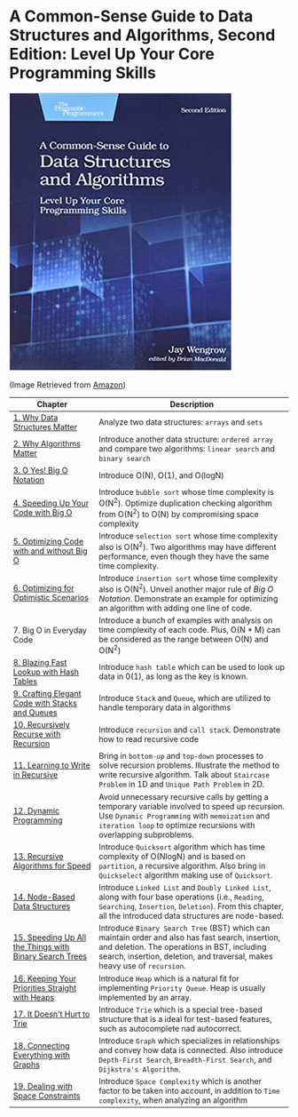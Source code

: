 # A Common-Sense Guide to Data Structures and Algorithms, Second Edition: Level Up Your Core Programming Skills

![Book Cover](./img/book_cover.jpg)

(Image Retrieved from [Amazon](https://www.amazon.ca/Common-Sense-Guide-Structures-Algorithms-Second/dp/1680507222/ref=rvi_sccl_1/147-8772558-6073865?pd_rd_w=1eZ4e&content-id=amzn1.sym.8b4d8c20-8e51-4634-a76f-c00a1995a502&pf_rd_p=8b4d8c20-8e51-4634-a76f-c00a1995a502&pf_rd_r=8VVNM444G7DZHPRWKFS7&pd_rd_wg=5N5gU&pd_rd_r=1716398e-cfb4-4eca-ae02-0333f2c1a9ba&pd_rd_i=1680507222&psc=1))

| Chapter | Description |
| ---------------------- | ---------------------- |
| [1. Why Data Structures Matter](Chapter%2001%20Why%20Data%20Structures%20Matter.md) | Analyze two data structures: `arrays` and `sets` |
| [2. Why Algorithms Matter](Chapter%2002%20Why%20Algorithms%20Matter.md) | Introduce another data structure: `ordered array` and compare two algorithms: `linear search` and `binary search` |
| [3. O Yes! Big O Notation](Chapter%2003%20O%20Yes!%20Big%20O%20Notation.md) | Introduce O(N), O(1), and O(logN) |
| [4. Speeding Up Your Code with Big O](Chapter%2004%20Speeding%20Up%20Your%20Code%20with%20Big%20O.md) | Introduce `bubble sort` whose time complexity is O(N<sup>2</sup>). Optimize duplication checking algorithm from O(N<sup>2</sup>) to O(N) by compromising space complexity |
| [5. Optimizing Code with and without Big O](Chapter%2005%20Optimizing%20Code%20with%20and%20without%20Big%20O.md) | Introduce `selection sort` whose time complexity also is O(N<sup>2</sup>). Two algorithms may have different performance, even though they have the same time complexity. |
| [6. Optimizing for Optimistic Scenarios](Chapter%2006%20Optimizing%20for%20Optimistic%20Scenarios.md) | Introduce `insertion sort` whose time complexity also is O(N<sup>2</sup>). Unveil another major rule of *Big O Notation*. Demonstrate an example for optimizing an algorithm with adding one line of code. |
| 7. Big O in Everyday Code | Introduce a bunch of examples with analysis on time complexity of each code. Plus, O(N * M) can be considered as the range between O(N) and O(N<sup>2</sup>) |
| [8. Blazing Fast Lookup with Hash Tables](Chapter%2008%20Blazing%20Fast%20Lookup%20with%20Hash%20Tables.md) | Introduce `hash table` which can be used to look up data in 0(1), as long as the key is known. |
| [9. Crafting Elegant Code with Stacks and Queues](Chapter%2009%20Crafting%20Elegant%20Code%20with%20Stacks%20and%20Queues.md) | Introduce `Stack` and `Queue`, which are utilized to handle temporary data in algorithms |
| [10. Recursively Recurse with Recursion](Chapter%2010%20Recursively%20Recurse%20with%20Recursion.md) | Introduce `recursion` and `call stack`. Demonstrate how to read recursive code |
| [11. Learning to Write in Recursive](Chapter%2011%20Learning%20to%20Write%20in%20Recursive.md) | Bring in `bottom-up` and `top-down` processes to solve recursion problems. Illustrate the method to write recursive algorithm. Talk about `Staircase Problem` in 1D and `Unique Path Problem` in 2D. |
| [12. Dynamic Programming](Chapter%2012%20Dynamic%20Programming.md) | Avoid unnecessary recursive calls by getting a temporary variable involved to speed up recursion. Use `Dynamic Programming` with `memoization` and `iteration loop` to optimize recursions with overlapping subproblems.  |
| [13. Recursive Algorithms for Speed](Chapter%2013%20Recursive%20Algorithms%20for%20Speed.md) | Introduce `Quicksort` algorithm which has time complexity of O(NlogN) and is based on `partition`, a recursive algorithm. Also bring in `Quickselect` algorithm making use of `Quicksort`.  |
| [14. Node-Based Data Structures](Chapter%2014%20Node-Based%20Data%20Structures.md) | Introduce `Linked List` and `Doubly Linked List`, along with four base operations (i.e., `Reading`, `Searching`, `Insertion`, `Deletion`). From this chapter, all the introduced data structures are node-based.  |
| [15. Speeding Up All the Things with Binary Search Trees](Chapter%2015%20Speeding%20Up%20All%20the%20Things%20with%20Binary%20Search%20Trees.md) | Introduce `Binary Search Tree` (BST) which can maintain order and also has fast search, insertion, and deletion. The operations in BST, including search, insertion, deletion, and traversal, makes heavy use of `recursion`.  |
| [16. Keeping Your Priorities Straight with Heaps](Chapter%2016%20Keeping%20Your%20Priorities%20Straight%20with%20Heaps.md) | Introduce `Heap` which is a natural fit for implementing `Priority Queue`. Heap is usually implemented by an array.  |
| [17. It Doesn't Hurt to Trie](Chapter%2017%20It%20Doesn't%20Hurt%20to%20Trie.md) | Introduce `Trie` which is a special tree-based structure that is a ideal for test-based features, such as autocomplete nad autocorrect.  |
| [18. Connecting Everything with Graphs](Chapter%2018%20Connecting%20Everything%20with%20Graphs.md) | Introduce `Graph` which specializes in relationships and convey how data is connected. Also introduce `Depth-First Search`, `Breadth-First Search`, and `Dijkstra's Algorithm`.  |
| [19. Dealing with Space Constraints](Chapter%2019%20Dealing%20with%20Space%20Constraints.md) | Introduce `Space Complexity` which is another factor to be taken into account, in addition to `Time complexity`, when analyzing an algorithm  |
